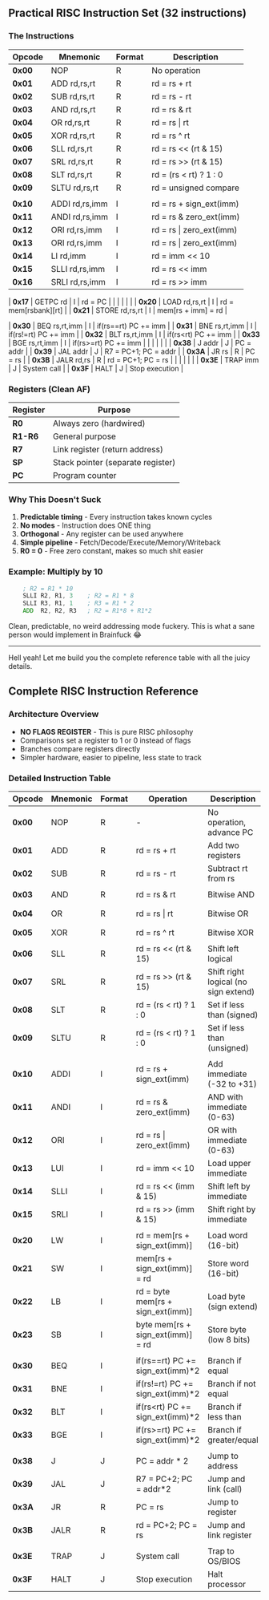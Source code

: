 ## Practical RISC Instruction Set (32 instructions)

### The Instructions

| Opcode | Mnemonic        | Format | Description |
|--------|-----------------|--------|-------------|
| **0x00** | NOP             | R | No operation |
| **0x01** | ADD rd,rs,rt    | R | rd = rs + rt |
| **0x02** | SUB rd,rs,rt    | R | rd = rs - rt |
| **0x03** | AND rd,rs,rt    | R | rd = rs & rt |
| **0x04** | OR rd,rs,rt     | R | rd = rs \| rt |
| **0x05** | XOR rd,rs,rt    | R | rd = rs ^ rt |
| **0x06** | SLL rd,rs,rt    | R | rd = rs << (rt & 15) |
| **0x07** | SRL rd,rs,rt    | R | rd = rs >> (rt & 15) |
| **0x08** | SLT rd,rs,rt    | R | rd = (rs < rt) ? 1 : 0 |
| **0x09** | SLTU rd,rs,rt   | R | rd = unsigned compare |
| |                 | | |
| **0x10** | ADDI rd,rs,imm  | I | rd = rs + sign_ext(imm) |
| **0x11** | ANDI rd,rs,imm  | I | rd = rs & zero_ext(imm) |
| **0x12** | ORI rd,rs,imm   | I | rd = rs \| zero_ext(imm) |
| **0x13** | ORI rd,rs,imm   | I | rd = rs \| zero_ext(imm) |
| **0x14** | LI rd,imm       | I | rd = imm << 10 |
| **0x15** | SLLI rd,rs,imm  | I | rd = rs << imm |
| **0x16** | SRLI rd,rs,imm  | I | rd = rs >> imm |

| **0x17** | GETPC rd  | I | rd = PC |
| |                 | | |
| **0x20** | LOAD rd,rs,rt  | I | rd = mem[rsbank][rt] |
| **0x21** | STORE rd,rs,rt | I | mem[rs + imm] = rd |

| **0x30** | BEQ rs,rt,imm | I | if(rs==rt) PC += imm |
| **0x31** | BNE rs,rt,imm | I | if(rs!=rt) PC += imm |
| **0x32** | BLT rs,rt,imm | I | if(rs<rt) PC += imm |
| **0x33** | BGE rs,rt,imm | I | if(rs>=rt) PC += imm |
| | | | |
| **0x38** | J addr | J | PC = addr  |
| **0x39** | JAL addr | J | R7 = PC+1; PC = addr |
| **0x3A** | JR rs | R | PC = rs |
| **0x3B** | JALR rd,rs | R | rd = PC+1; PC = rs |
| | | | |
| **0x3E** | TRAP imm | J | System call |
| **0x3F** | HALT | J | Stop execution |

### Registers (Clean AF)

| Register | Purpose |
|----------|---------|
| **R0** | Always zero (hardwired) |
| **R1-R6** | General purpose |
| **R7** | Link register (return address) |
| **SP** | Stack pointer (separate register) |
| **PC** | Program counter |

### Why This Doesn't Suck

1. **Predictable timing** - Every instruction takes known cycles
2. **No modes** - Instruction does ONE thing
3. **Orthogonal** - Any register can be used anywhere
4. **Simple pipeline** - Fetch/Decode/Execute/Memory/Writeback
5. **R0 = 0** - Free zero constant, makes so much shit easier

### Example: Multiply by 10

```asm
    ; R2 = R1 * 10
    SLLI R2, R1, 3    ; R2 = R1 * 8
    SLLI R3, R1, 1    ; R3 = R1 * 2
    ADD  R2, R2, R3   ; R2 = R1*8 + R1*2
```

Clean, predictable, no weird addressing mode fuckery. This is what a sane person would implement in Brainfuck 😂

------------------

Hell yeah! Let me build you the complete reference table with all the juicy details.

## Complete RISC Instruction Reference

### Architecture Overview
- **NO FLAGS REGISTER** - This is pure RISC philosophy
- Comparisons set a register to 1 or 0 instead of flags
- Branches compare registers directly
- Simpler hardware, easier to pipeline, less state to track

### Detailed Instruction Table

| Opcode   | Mnemonic | Format | Operation                         | Description                          | Example           | Cycles |
|----------|----------|--------|-----------------------------------|--------------------------------------|-------------------|--------|
| **0x00** | NOP      | R      | -                                 | No operation, advance PC             | `NOP`             | 1      |
| **0x01** | ADD      | R      | rd = rs + rt                      | Add two registers                    | `ADD R3,R1,R2`    | 1      |
| **0x02** | SUB      | R      | rd = rs - rt                      | Subtract rt from rs                  | `SUB R3,R1,R2`    | 1      |
| **0x03** | AND      | R      | rd = rs & rt                      | Bitwise AND                          | `AND R3,R1,R2`    | 1      |
| **0x04** | OR       | R      | rd = rs \| rt                     | Bitwise OR                           | `OR R3,R1,R2`     | 1      |
| **0x05** | XOR      | R      | rd = rs ^ rt                      | Bitwise XOR                          | `XOR R3,R1,R2`    | 1      |
| **0x06** | SLL      | R      | rd = rs << (rt & 15)              | Shift left logical                   | `SLL R3,R1,R2`    | 1      |
| **0x07** | SRL      | R      | rd = rs >> (rt & 15)              | Shift right logical (no sign extend) | `SRL R3,R1,R2`    | 1      |
| **0x08** | SLT      | R      | rd = (rs < rt) ? 1 : 0            | Set if less than (signed)            | `SLT R3,R1,R2`    | 1      |
| **0x09** | SLTU     | R      | rd = (rs < rt) ? 1 : 0            | Set if less than (unsigned)          | `SLTU R3,R1,R2`   | 1      |
|          |          |        |                                   |                                      |                   |        |
| **0x10** | ADDI     | I      | rd = rs + sign_ext(imm)           | Add immediate (-32 to +31)           | `ADDI R2,R1,10`   | 1      |
| **0x11** | ANDI     | I      | rd = rs & zero_ext(imm)           | AND with immediate (0-63)            | `ANDI R2,R1,0x3F` | 1      |
| **0x12** | ORI      | I      | rd = rs \| zero_ext(imm)          | OR with immediate (0-63)             | `ORI R2,R1,0x0F`  | 1      |
| **0x13** | LUI      | I      | rd = imm << 10                    | Load upper immediate                 | `LUI R1,0x3F`     | 1      |
| **0x14** | SLLI     | I      | rd = rs << (imm & 15)             | Shift left by immediate              | `SLLI R2,R1,4`    | 1      |
| **0x15** | SRLI     | I      | rd = rs >> (imm & 15)             | Shift right by immediate             | `SRLI R2,R1,4`    | 1      |
|          |          |        |                                   |                                      |                   |        |
| **0x20** | LW       | I      | rd = mem[rs + sign_ext(imm)]      | Load word (16-bit)                   | `LW R2,R1,8`      | 2      |
| **0x21** | SW       | I      | mem[rs + sign_ext(imm)] = rd      | Store word (16-bit)                  | `SW R2,R1,8`      | 2      |
| **0x22** | LB       | I      | rd = byte mem[rs + sign_ext(imm)] | Load byte (sign extend)              | `LB R2,R1,0`      | 2      |
| **0x23** | SB       | I      | byte mem[rs + sign_ext(imm)] = rd | Store byte (low 8 bits)              | `SB R2,R1,0`      | 2      |
|          |          |        |                                   |                                      |                   |        |
| **0x30** | BEQ      | I      | if(rs==rt) PC += sign_ext(imm)*2  | Branch if equal                      | `BEQ R1,R2,loop`  | 1-2    |
| **0x31** | BNE      | I      | if(rs!=rt) PC += sign_ext(imm)*2  | Branch if not equal                  | `BNE R1,R2,skip`  | 1-2    |
| **0x32** | BLT      | I      | if(rs<rt) PC += sign_ext(imm)*2   | Branch if less than                  | `BLT R1,R2,less`  | 1-2    |
| **0x33** | BGE      | I      | if(rs>=rt) PC += sign_ext(imm)*2  | Branch if greater/equal              | `BGE R1,R2,more`  | 1-2    |
|          |          |        |                                   |                                      |                   |        |
| **0x38** | J        | J      | PC = addr * 2                     | Jump to address                      | `J start`         | 2      |
| **0x39** | JAL      | J      | R7 = PC+2; PC = addr*2            | Jump and link (call)                 | `JAL printf`      | 2      |
| **0x3A** | JR       | R      | PC = rs                           | Jump to register                     | `JR R1`           | 2      |
| **0x3B** | JALR     | R      | rd = PC+2; PC = rs                | Jump and link register               | `JALR R7,R1`      | 2      |
|          |          |        |                                   |                                      |                   |        |
| **0x3E** | TRAP     | J      | System call                       | Trap to OS/BIOS                      | `TRAP 0x10`       | 3+     |
| **0x3F** | HALT     | J      | Stop execution                    | Halt processor                       | `HALT`            | 1      |